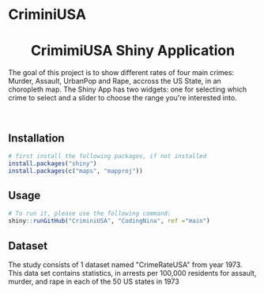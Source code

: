 # CriminiUSA
<h1 align="center">CrimimiUSA Shiny Application </h1>

<p> The goal of this project is to show different rates of four main crimes: Murder, Assault, UrbanPop and Rape, accross the US State, in an choropleth map.
The Shiny App has two widgets: one for selecting which crime to select and a slider to choose the range you're interested into.
  </p> 
<br>


<h2> Installation </h2>

```R
# first install the following packages, if not installed
install.packages("shiny")
install.packages(c("maps", "mapproj"))
```

<h2> Usage </h2>

```R
# To run it, please use the following command:
shiny::runGitHub("CriminiUSA", "CodingNina", ref ="main")
```

<h2> Dataset </h2>
<p> The study consists of 1 dataset named "CrimeRateUSA" from year 1973. 
This data set contains statistics, in arrests per 100,000 residents for assault, murder, and rape in each of the 50 US states in 1973
</p>
